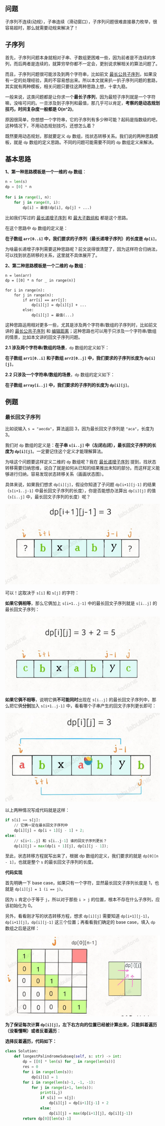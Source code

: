 ## 问题

子序列不连续(动规），子串连续（滑动窗口），子序列问题很难直接暴力枚举，很容易超时，那么就需要动规来解决了！

## 子序列

首先，子序列问题本身就相对子串、子数组更困难一些，因为前者是不连续的序列，而后两者是连续的，就算穷举你都不一定会，更别说求解相关的算法问题了。

而且，子序列问题很可能涉及到两个字符串，比如前文 [最长公共子序列](https://appktavsiei5995.pc.xiaoe-tech.com/detail/i_6298793ae4b09dda12708be8/1)，如果没有一定的处理经验，真的不容易想出来。所以本文就来扒一扒子序列问题的套路，其实就有两种模板，相关问题只要往这两种思路上想，十拿九稳。

一般来说，这类问题都是让你求一个**最长子序列**，因为最短子序列就是一个字符嘛，没啥可问的。一旦涉及到子序列和最值，那几乎可以肯定，**考察的是动态规划技巧，时间复杂度一般都是 O(n^2)**。

原因很简单，你想想一个字符串，它的子序列有多少种可能？起码是指数级的吧，这种情况下，不用动态规划技巧，还想怎么着？

既然要用动态规划，那就要定义 `dp` 数组，找状态转移关系。我们说的两种思路模板，就是 `dp` 数组的定义思路。不同的问题可能需要不同的 `dp` 数组定义来解决。

## 基本思路

**1、第一种思路模板是一个一维的 `dp` 数组**：

```python
n = len(s)
dp = [0] * n

for i in range(1, n):
    for j in range(0, i):
        dp[i] = 最值(dp[i], dp[j] + ...)
```

比如我们写过的 [最长递增子序列](https://labuladong.github.io/article/fname.html?fname=动态规划设计：最长递增子序列) 和 [最大子数组和](https://labuladong.github.io/article/fname.html?fname=最大子数组) 都是这个思路。

在这个思路中 `dp` 数组的定义是：

**在子数组 `arr[0..i]` 中，我们要求的子序列（最长递增子序列）的长度是 `dp[i]`**。

为啥最长递增子序列需要这种思路呢？前文说得很清楚了，因为这样符合归纳法，可以找到状态转移的关系，这里就不具体展开了。

**2、第二种思路模板是一个二维的 `dp` 数组**：

```[j
n = len(arr)
dp = [[0] * n for _ in range(n)]

for i in range(n):
    for j in range(n):
        if arr[i] == arr[j]:
            dp[i][j] = dp[i][j] + ...
        else:
        	dp[i][j] = 最值(...)
```

这种思路运用相对更多一些，尤其是涉及两个字符串/数组的子序列时，比如前文讲的 [最长公共子序列](https://appktavsiei5995.pc.xiaoe-tech.com/detail/i_6298793ae4b09dda12708be8/1) 和 [编辑距离](https://labuladong.github.io/article/fname.html?fname=编辑距离)；这种思路也可以用于只涉及一个字符串/数组的情景，比如本文讲的回文子序列问题。

**2.1 涉及两个字符串/数组的场景**，`dp` 数组的定义如下：

**在子数组 `arr1[0..i]` 和子数组 `arr2[0..j]` 中，我们要求的子序列长度为 `dp[i][j]`**。

**2.2 只涉及一个字符串/数组的场景**，`dp` 数组的定义如下：

**在子数组 `array[i..j]` 中，我们要求的子序列的长度为 `dp[i][j]`**。

## 例题

### 最长回文子序列

比如说输入 `s = "aecda"`，算法返回 3，因为最长回文子序列是 `"aca"`，长度为 3。

我们对 `dp` 数组的定义是：**在子串 `s[i..j]` 中（左闭右闭），最长回文子序列的长度为 `dp[i][j]`**。一定要记住这个定义才能理解算法。

为啥这个问题要这样定义二维的 `dp` 数组呢？我在 [最长递增子序列](https://labuladong.github.io/article/fname.html?fname=动态规划设计：最长递增子序列) 提到，找状态转移需要归纳思维，说白了就是如何从已知的结果推出未知的部分。而这样定义能够进行归纳，容易发现状态转移关系（画画状态图）。

具体来说，如果我们想求 `dp[i][j]`，假设你知道了子问题 `dp[i+1][j-1]` 的结果（`s[i+1..j-1]` 中最长回文子序列的长度），你是否能想办法算出 `dp[i][j]` 的值（`s[i..j]` 中，最长回文子序列的长度）呢？

![image-20221011171319420](https://raw.githubusercontent.com/kongyan66/Img-for-md/master/img/image-20221011171319420.png)

可以！这取决于 `s[i]` 和 `s[j]` 的字符：

**如果它俩相等**，那么它俩加上 `s[i+1..j-1]` 中的最长回文子序列就是 `s[i..j]` 的最长回文子序列：

![image-20221011171351246](https://raw.githubusercontent.com/kongyan66/Img-for-md/master/img/image-20221011171351246.png)

**如果它俩不相等**，说明它俩**不可能同时**出现在 `s[i..j]` 的最长回文子序列中，那么把它俩**分别**加入 `s[i+1..j-1]` 中，看看哪个子串产生的回文子序列更长即可：

![image-20221011171416862](https://raw.githubusercontent.com/kongyan66/Img-for-md/master/img/image-20221011171416862.png)

以上两种情况写成代码就是这样：

```python
if s[i] == s[j]:
    // 它俩一定在最长回文子序列中
    dp[i][j] = dp[i + 1][j - 1] + 2;
else:
    // s[i+1..j] 和 s[i..j-1] 谁的回文子序列更长？
    dp[i][j] = max(dp[i + 1][j], dp[i][j - 1]);
```

至此，状态转移方程就写出来了，根据 dp 数组的定义，我们要求的就是 `dp[0][n - 1]`，也就是整个 `s` 的最长回文子序列的长度。

**代码实现**

首先明确一下 base case，如果只有一个字符，显然最长回文子序列长度是 1，也就是 `dp[i][j] = 1 (i == j)`。

因为 `i` 肯定小于等于 `j`，所以对于那些 `i > j` 的位置，根本不存在什么子序列，应该初始化为 0。

另外，看看刚才写的状态转移方程，想求 `dp[i][j]` 需要知道 `dp[i+1][j-1]`，`dp[i+1][j]`，`dp[i][j-1]` 这三个位置；再看看我们确定的 base case，填入 `dp` 数组之后是这样：

![image-20221011171614029](https://raw.githubusercontent.com/kongyan66/Img-for-md/master/img/image-20221011171614029.png)



**为了保证每次计算 `dp[i][j]`，左下右方向的位置已经被计算出来，只能斜着遍历（没看懂啊）或者反着遍历**：

**选择反着遍历，代码如下：**

```python
class Solution:
    def longestPalindromeSubseq(self, s: str) -> int:
        dp = [[0] * len(s) for _ in range(len(s))]
        res = 0
        for i in range(len(s)):
            dp[i][i] = 1
        for i in range(len(s)-1, -1, -1):
            for j in range(i+1, len(s)):
                print(i,j)
                if s[i] == s[j]:
                    dp[i][j] = dp[i+1][j-1] + 2
                else:
                    dp[i][j] = max(dp[i+1][j], dp[i][j-1])
        return dp[0][len(s)-1]
```




